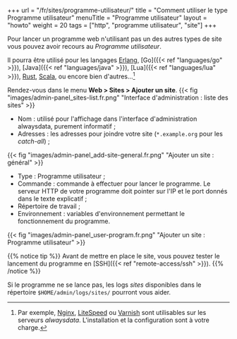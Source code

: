 +++
url = "/fr/sites/programme-utilisateur/"
title = "Comment utiliser le type Programme utilisateur"
menuTitle = "Programme utilisateur"
layout = "howto"
weight = 20
tags = ["http", "programme utilisateur", "site"]
+++

Pour lancer un programme web n'utilisant pas un des autres types de site vous pouvez avoir recours au _Programme utilisateur_.

Il pourra être utilisé pour les langages [Erlang](https://www.erlang.org/), [Go]({{< ref "languages/go" >}}), [Java]({{< ref "languages/java" >}}), [Lua]({{< ref "languages/lua" >}}), [Rust](https://www.rust-lang.org/), [Scala](https://www.scala-lang.org/), ou encore bien d'autres...[^1]

Rendez-vous dans le menu **Web > Sites > Ajouter un site**.
{{< fig "images/admin-panel_sites-list.fr.png" "Interface d'administration : liste des sites" >}}

- Nom : utilisé pour l'affichage dans l'interface d'administration alwaysdata, purement informatif ;
- Adresses : les adresses pour joindre votre site (`*.example.org` pour les _catch-all_) ;

{{< fig "images/admin-panel_add-site-general.fr.png" "Ajouter un site : général" >}}

- Type : Programme utilisateur ;
- Commande : commande à effectuer pour lancer le programme. Le serveur HTTP de votre programme doit pointer sur l'IP et le port donnés dans le texte explicatif ;
- Répertoire de travail ;
- Environnement : variables d'environnement permettant le fonctionnement du programme.

{{< fig "images/admin-panel_user-program.fr.png" "Ajouter un site : Programme utilisateur" >}}

{{% notice tip %}}
Avant de mettre en place le site, vous pouvez tester le lancement du programme en [SSH]({{< ref "remote-access/ssh" >}}).
{{% /notice %}}

Si le programme ne se lance pas, les logs _sites_ disponibles dans le répertoire `$HOME/admin/logs/sites/` pourront vous aider.

[^1]: Par exemple, [Nginx](https://www.nginx.com/), [LiteSpeed](https://www.litespeedtech.com/) ou [Varnish](https://varnish-cache.org/) sont utilisables sur les serveurs *alwaysdata*. L'installation et la configuration sont à votre charge.

